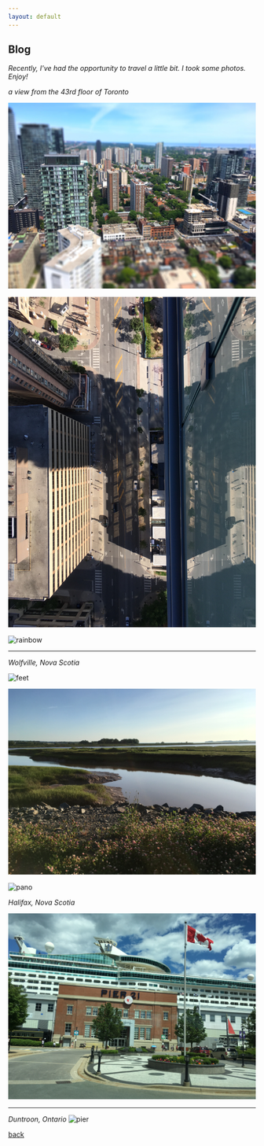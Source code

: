 ```yaml
---
layout: default
---
```


## Blog

_Recently, I've had the opportunity to travel a little bit. I took some photos. Enjoy!_

_a view from the 43rd floor of Toronto_

![buildings](/assets/img/travel/Toronto/buildings.jpg)

![down](/assets/img/travel/Toronto/down.jpg)

![rainbow](/assets/img/travel/Toronto/rainbow.jpg)

***

_Wolfville, Nova Scotia_

![feet](/assets/img/travel/Nova_Scotia/feet.jpg)

![lake](/assets/img/travel/Nova_Scotia/lake.jpg)

![pano](/assets/img/travel/Nova_Scotia/pano.jpg)

_Halifax, Nova Scotia_

![pier](/assets/img/travel/Nova_Scotia/pier.jpg)

***

_Duntroon, Ontario_
![pier](/assets/img/ski.jpg)


[back](./)
